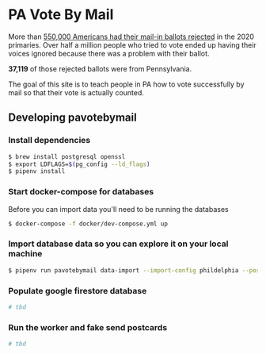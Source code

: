 # PA Vote By Mail

More than [550,000 Americans had their mail-in ballots rejected](https://www.npr.org/2020/08/22/904693468/more-than-550-000-primary-absentee-ballots-rejected-in-2020-far-outpacing-2016) in the 2020 primaries. Over half a million people who tried to vote ended up having their voices ignored because there was a problem with their ballot.

**37,119** of those rejected ballots were from Pennsylvania.

The goal of this site is to teach people in PA how to vote successfully by mail so that their vote is actually counted.

## Developing pavotebymail

### Install dependencies

```bash
$ brew install postgresql openssl
$ export LDFLAGS=$(pg_config --ld_flags)
$ pipenv install 
```

### Start docker-compose for databases

Before you can import data you'll need to be running the databases

```bash
$ docker-compose -f docker/dev-compose.yml up
```

### Import database data so you can explore it on your local machine

```bash
$ pipenv run pavotebymail data-import --import-config phildelphia --postgres-password example /path/to/data_to_import.py
```

### Populate google firestore database

```bash
# tbd
```

### Run the worker and fake send postcards

```bash
# tbd
```
